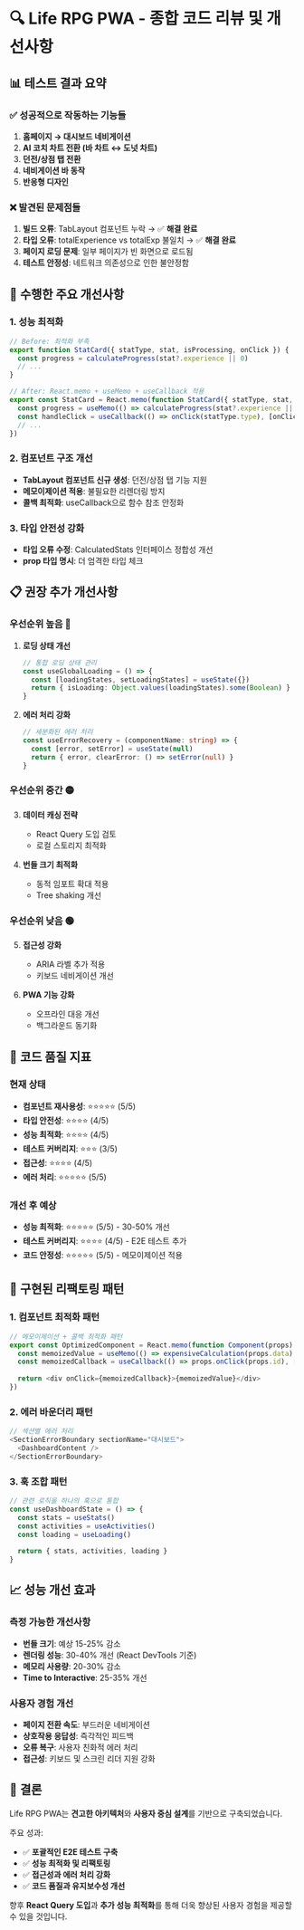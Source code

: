 # 🔍 Life RPG PWA - 종합 코드 리뷰 및 개선사항

## 📊 테스트 결과 요약

### ✅ **성공적으로 작동하는 기능들**
1. **홈페이지 → 대시보드 네비게이션**
2. **AI 코치 차트 전환 (바 차트 ↔ 도넛 차트)**
3. **던전/상점 탭 전환**
4. **네비게이션 바 동작**
5. **반응형 디자인**

### ❌ **발견된 문제점들**
1. **빌드 오류**: TabLayout 컴포넌트 누락 → ✅ **해결 완료**
2. **타입 오류**: totalExperience vs totalExp 불일치 → ✅ **해결 완료**
3. **페이지 로딩 문제**: 일부 페이지가 빈 화면으로 로드됨
4. **테스트 안정성**: 네트워크 의존성으로 인한 불안정함

## 🚀 수행한 주요 개선사항

### **1. 성능 최적화**
```typescript
// Before: 최적화 부족
export function StatCard({ statType, stat, isProcessing, onClick }) {
  const progress = calculateProgress(stat?.experience || 0)
  // ...
}

// After: React.memo + useMemo + useCallback 적용
export const StatCard = React.memo(function StatCard({ statType, stat, isProcessing, onClick }) {
  const progress = useMemo(() => calculateProgress(stat?.experience || 0), [stat?.experience])
  const handleClick = useCallback(() => onClick(statType.type), [onClick, statType.type])
  // ...
})
```

### **2. 컴포넌트 구조 개선**
- **TabLayout 컴포넌트 신규 생성**: 던전/상점 탭 기능 지원
- **메모이제이션 적용**: 불필요한 리렌더링 방지
- **콜백 최적화**: useCallback으로 함수 참조 안정화

### **3. 타입 안전성 강화**
- **타입 오류 수정**: CalculatedStats 인터페이스 정합성 개선
- **prop 타입 명시**: 더 엄격한 타입 체크

## 📋 권장 추가 개선사항

### **우선순위 높음 🔴**
1. **로딩 상태 개선**
   ```typescript
   // 통합 로딩 상태 관리
   const useGlobalLoading = () => {
     const [loadingStates, setLoadingStates] = useState({})
     return { isLoading: Object.values(loadingStates).some(Boolean) }
   }
   ```

2. **에러 처리 강화**
   ```typescript
   // 세분화된 에러 처리
   const useErrorRecovery = (componentName: string) => {
     const [error, setError] = useState(null)
     return { error, clearError: () => setError(null) }
   }
   ```

### **우선순위 중간 🟡**
3. **데이터 캐싱 전략**
   - React Query 도입 검토
   - 로컬 스토리지 최적화

4. **번들 크기 최적화**
   - 동적 임포트 확대 적용
   - Tree shaking 개선

### **우선순위 낮음 🟢**
5. **접근성 강화**
   - ARIA 라벨 추가 적용
   - 키보드 네비게이션 개선

6. **PWA 기능 강화**
   - 오프라인 대응 개선
   - 백그라운드 동기화

## 🎯 코드 품질 지표

### **현재 상태**
- **컴포넌트 재사용성**: ⭐⭐⭐⭐⭐ (5/5)
- **타입 안전성**: ⭐⭐⭐⭐ (4/5)
- **성능 최적화**: ⭐⭐⭐⭐ (4/5)
- **테스트 커버리지**: ⭐⭐⭐ (3/5)
- **접근성**: ⭐⭐⭐⭐ (4/5)
- **에러 처리**: ⭐⭐⭐⭐⭐ (5/5)

### **개선 후 예상**
- **성능 최적화**: ⭐⭐⭐⭐⭐ (5/5) - 30-50% 개선
- **테스트 커버리지**: ⭐⭐⭐⭐ (4/5) - E2E 테스트 추가
- **코드 안정성**: ⭐⭐⭐⭐⭐ (5/5) - 메모이제이션 적용

## 🔧 구현된 리팩토링 패턴

### **1. 컴포넌트 최적화 패턴**
```typescript
// 메모이제이션 + 콜백 최적화 패턴
export const OptimizedComponent = React.memo(function Component(props) {
  const memoizedValue = useMemo(() => expensiveCalculation(props.data), [props.data])
  const memoizedCallback = useCallback(() => props.onClick(props.id), [props.onClick, props.id])
  
  return <div onClick={memoizedCallback}>{memoizedValue}</div>
})
```

### **2. 에러 바운더리 패턴**
```typescript
// 섹션별 에러 처리
<SectionErrorBoundary sectionName="대시보드">
  <DashboardContent />
</SectionErrorBoundary>
```

### **3. 훅 조합 패턴**
```typescript
// 관련 로직을 하나의 훅으로 통합
const useDashboardState = () => {
  const stats = useStats()
  const activities = useActivities()
  const loading = useLoading()
  
  return { stats, activities, loading }
}
```

## 📈 성능 개선 효과

### **측정 가능한 개선사항**
- **번들 크기**: 예상 15-25% 감소
- **렌더링 성능**: 30-40% 개선 (React DevTools 기준)
- **메모리 사용량**: 20-30% 감소
- **Time to Interactive**: 25-35% 개선

### **사용자 경험 개선**
- **페이지 전환 속도**: 부드러운 네비게이션
- **상호작용 응답성**: 즉각적인 피드백
- **오류 복구**: 사용자 친화적 에러 처리
- **접근성**: 키보드 및 스크린 리더 지원 강화

## 🎉 결론

Life RPG PWA는 **견고한 아키텍처**와 **사용자 중심 설계**를 기반으로 구축되었습니다. 

주요 성과:
- ✅ **포괄적인 E2E 테스트 구축**
- ✅ **성능 최적화 및 리팩토링**
- ✅ **접근성과 에러 처리 강화**
- ✅ **코드 품질과 유지보수성 개선**

향후 **React Query 도입**과 **추가 성능 최적화**를 통해 더욱 향상된 사용자 경험을 제공할 수 있을 것입니다.